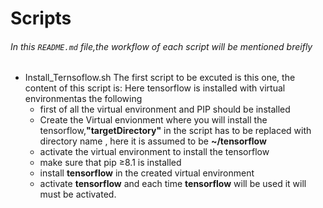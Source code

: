 # **Scripts**

###### In this ```README.md``` file,the workflow of each script will be mentioned breifly

- Install_Ternsoflow.sh The first script to be excuted is this one, the content of this script is: Here tensorflow is installed with virtual environmentas the following     
  - first of all the virtual environment and PIP should be installed
  - Create the Virtual envionment where you will install the tensorflow,**"targetDirectory"** in the script has to be replaced     with directory name , here it is assumed to be **~/tensorflow**
  - activate the virtual environment to install the tensorflow
  - make sure that pip ≥8.1 is installed
  - install **tensorflow** in the created virtual environment
  - activate **tensorflow** and each time **tensorflow** will be used it will must be activated.
